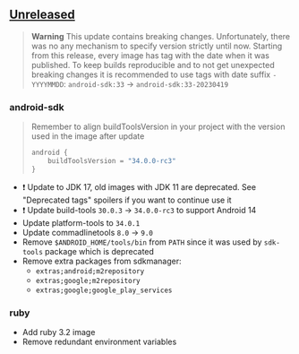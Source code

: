 ## [Unreleased]

> **Warning**
> This update contains breaking changes.
> Unfortunately, there was no any mechanism to specify version strictly until now. Starting from this release, every image has tag with the date when it was published.
> To keep builds reproducible and to not get unexpected breaking changes it is recommended to use tags with date suffix `-YYYYMMDD`: `android-sdk:33` -> `android-sdk:33-20230419`

### android-sdk

> Remember to align buildToolsVersion in your project with the version used in the image after update
>
> ```kotlin
> android {
>     buildToolsVersion = "34.0.0-rc3"
> }
> ```

- :exclamation: Update to JDK 17, old images with JDK 11 are deprecated. See "Deprecated tags" spoilers if you want to continue use it
- :exclamation: Update build-tools `30.0.3` → `34.0.0-rc3` to support Android 14
- Update platform-tools to `34.0.1`
- Update commadlinetools `8.0` → `9.0`
- Remove `$ANDROID_HOME/tools/bin` from `PATH` since it was used by `sdk-tools` package which is deprecated
- Remove extra packages from sdkmanager:
  - `extras;android;m2repository`
  - `extras;google;m2repository`
  - `extras;google;google_play_services`

### ruby

- Add ruby 3.2 image
- Remove redundant environment variables

[unreleased]: https://github.com/RedMadRobot/android-docker-images/compare/2023.01.16..main
